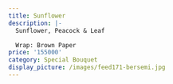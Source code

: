 ```yaml
---
title: Sunflower
description: |-
  Sunflower, Peacock & Leaf

  Wrap: Brown Paper
price: '155000'
category: Special Bouquet
display_picture: /images/feed171-bersemi.jpg
---
```


